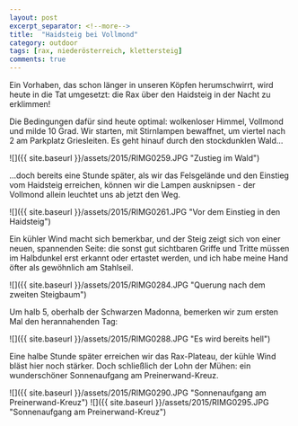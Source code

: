 ```yaml
---
layout: post
excerpt_separator: <!--more-->
title:  "Haidsteig bei Vollmond"
category: outdoor
tags: [rax, niederösterreich, klettersteig]
comments: true
---
```

Ein Vorhaben, das schon länger in unseren Köpfen herumschwirrt, wird heute in die Tat umgesetzt: die Rax über den Haidsteig in der Nacht zu erklimmen!

<!--more-->

Die Bedingungen dafür sind heute optimal: wolkenloser Himmel, Vollmond und milde 10 Grad.
Wir starten, mit Stirnlampen bewaffnet, um viertel nach 2 am Parkplatz Griesleiten. Es geht hinauf durch den stockdunklen Wald...

![]({{ site.baseurl }}/assets/2015/RIMG0259.JPG "Zustieg im Wald")

...doch bereits eine Stunde später, als wir das Felsgelände und den Einstieg vom Haidsteig erreichen, können wir die Lampen ausknipsen - der Vollmond allein leuchtet uns ab jetzt den Weg. 

![]({{ site.baseurl }}/assets/2015/RIMG0261.JPG "Vor dem Einstieg in den Haidsteig")

Ein kühler Wind macht sich bemerkbar, und der Steig zeigt sich von einer neuen, spannenden Seite: die sonst gut sichtbaren Griffe und Tritte müssen im Halbdunkel erst erkannt oder ertastet werden, und ich habe meine Hand öfter als gewöhnlich am Stahlseil.

![]({{ site.baseurl }}/assets/2015/RIMG0284.JPG "Querung nach dem zweiten Steigbaum")

Um halb 5, oberhalb der Schwarzen Madonna, bemerken wir zum ersten Mal den herannahenden Tag:

![]({{ site.baseurl }}/assets/2015/RIMG0288.JPG "Es wird bereits hell")

Eine halbe Stunde später erreichen wir das Rax-Plateau, der kühle Wind bläst hier noch stärker. Doch schließlich der Lohn der Mühen: ein wunderschöner Sonnenaufgang am Preinerwand-Kreuz.

![]({{ site.baseurl }}/assets/2015/RIMG0290.JPG "Sonnenaufgang am Preinerwand-Kreuz")
![]({{ site.baseurl }}/assets/2015/RIMG0295.JPG "Sonnenaufgang am Preinerwand-Kreuz")
